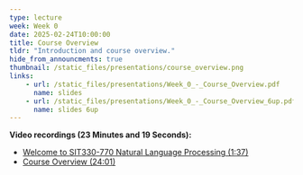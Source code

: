 ```yaml
---
type: lecture
week: Week 0
date: 2025-02-24T10:00:00
title: Course Overview
tldr: "Introduction and course overview."
hide_from_announcments: true
thumbnail: /static_files/presentations/course_overview.png
links: 
    - url: /static_files/presentations/Week_0_-_Course_Overview.pdf
      name: slides
    - url: /static_files/presentations/Week_0_-_Course_Overview_6up.pdf
      name: slides 6up
---
```

**Video recordings (23 Minutes and 19 Seconds):**
- [Welcome to SIT330-770 Natural Language Processing (1:37)](https://www.youtube.com/watch?v=g-_oLHVzcik&list=PLOkd5jhg0iW2ahKx_7C9E6VmgPE2RR4mC)
- [Course Overview (24:01)](https://youtu.be/mvvZZSarA_4)
